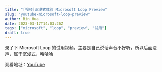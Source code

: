 ```yaml
---
title: "[视频]沉浸式体验 Microsoft Loop Preview"
slug: "youtube-microsoft-loop-preview"
author: Bin Hua
date: 2023-03-17T14:03:26Z
tags: ["microsoft", "loop", "preview", "试用"]
draft: true
---
```


录了下 Microsoft Loop 的试用视频，主要是自己说话声音不好听，所以后面没声，属于沉浸式，哈哈哈

观看地址：[YouTube](https://www.youtube.com/watch?v=DBFttdhd6Qg)
